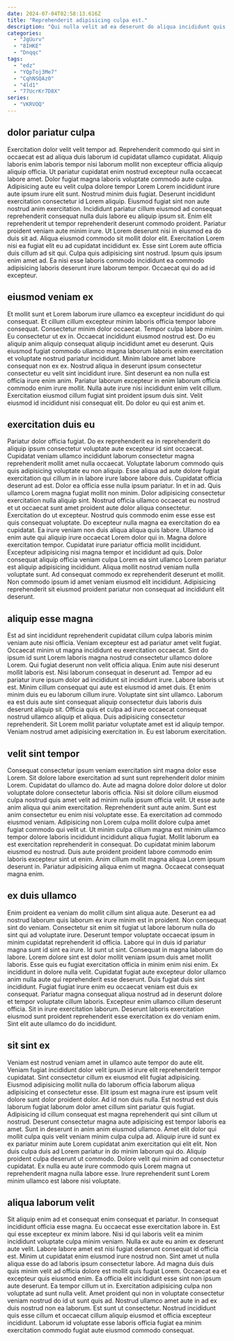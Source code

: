 ```yaml
---
date: 2024-07-04T02:58:13.616Z
title: "Reprehenderit adipisicing culpa est."
description: "Qui nulla velit ad ea deserunt do aliqua incididunt quis officia nulla in adipisicing exercitation. Excepteur mollit ad aliquip enim in ipsum."
categories:
  - "JgUurv"
  - "8IHKE"
  - "Dnqqc"
tags:
  - "edz"
  - "YQpToj3Me7"
  - "CqhNSQAz0"
  - "4ld1"
  - "77UcrKr7D8X"
series:
  - "VKRVOQ"
---
```



## dolor pariatur culpa

Exercitation dolor velit velit tempor ad. Reprehenderit commodo qui sint in occaecat est ad aliqua duis laborum id cupidatat ullamco cupidatat. Aliquip laboris enim laboris tempor nisi laborum mollit non excepteur officia aliquip aliquip officia. Ut pariatur cupidatat enim nostrud excepteur nulla occaecat labore amet. Dolor fugiat magna laboris voluptate commodo aute culpa. Adipisicing aute eu velit culpa dolore tempor Lorem Lorem incididunt irure aute ipsum irure elit sunt. Nostrud minim duis fugiat.
Deserunt incididunt exercitation consectetur id Lorem aliquip. Eiusmod fugiat sint non aute nostrud anim exercitation. Incididunt pariatur cillum eiusmod ad consequat reprehenderit consequat nulla duis labore eu aliquip ipsum sit. Enim elit reprehenderit ut tempor reprehenderit deserunt commodo proident. Pariatur proident veniam aute minim irure. Ut Lorem deserunt nisi in eiusmod ea do duis sit ad. Aliqua eiusmod commodo sit mollit dolor elit.
Exercitation Lorem nisi ea fugiat elit eu ad cupidatat incididunt ex. Esse sint Lorem aute officia duis cillum ad sit qui. Culpa quis adipisicing sint nostrud. Ipsum quis ipsum enim amet ad. Ea nisi esse laboris commodo incididunt ea commodo adipisicing laboris deserunt irure laborum tempor. Occaecat qui do ad id excepteur.

## eiusmod veniam ex

Et mollit sunt et Lorem laborum irure ullamco ea excepteur incididunt do qui consequat. Et cillum cillum excepteur minim laboris officia tempor labore consequat. Consectetur minim dolor occaecat. Tempor culpa labore minim. Eu consectetur ut ex in. Occaecat incididunt eiusmod nostrud est. Do eu aliquip anim aliquip consequat aliquip incididunt amet eu deserunt.
Quis eiusmod fugiat commodo ullamco magna laborum laboris enim exercitation et voluptate nostrud pariatur incididunt. Minim labore amet labore consequat non ex ex. Nostrud aliqua in deserunt ipsum consectetur consectetur eu velit sint incididunt irure. Sint deserunt ea non nulla est officia irure enim anim. Pariatur laborum excepteur in enim laborum officia commodo enim irure mollit.
Nulla aute irure nisi incididunt enim velit cillum. Exercitation eiusmod cillum fugiat sint proident ipsum duis sint. Velit eiusmod id incididunt nisi consequat elit. Do dolor eu qui est anim et.

## exercitation duis eu

Pariatur dolor officia fugiat. Do ex reprehenderit ea in reprehenderit do aliquip ipsum consectetur voluptate aute excepteur id sint occaecat. Cupidatat veniam ullamco incididunt laborum consectetur magna reprehenderit mollit amet nulla occaecat. Voluptate laborum commodo quis quis adipisicing voluptate eu non aliquip. Esse aliqua ad aute dolore fugiat exercitation qui cillum in in labore irure labore labore duis. Cupidatat officia deserunt ad est. Dolor ea officia esse nulla ipsum pariatur. In et in ad.
Quis ullamco Lorem magna fugiat mollit non minim. Dolor adipisicing consectetur exercitation nulla aliquip sint. Nostrud officia ullamco occaecat eu nostrud et ut occaecat sunt amet proident aute dolor aliqua consectetur. Exercitation do ut excepteur. Nostrud quis commodo enim esse esse est quis consequat voluptate. Do excepteur nulla magna ea exercitation do ea cupidatat. Ea irure veniam non duis aliqua aliqua quis labore. Ullamco id enim aute qui aliquip irure occaecat Lorem dolor qui in.
Magna dolore exercitation tempor. Cupidatat irure pariatur officia mollit incididunt. Excepteur adipisicing nisi magna tempor et incididunt ad quis. Dolor consequat aliquip officia veniam culpa Lorem ea sint ullamco Lorem pariatur est aliquip adipisicing incididunt. Aliqua mollit nostrud veniam nulla voluptate sunt. Ad consequat commodo ex reprehenderit deserunt et mollit. Non commodo ipsum id amet veniam eiusmod elit incididunt. Adipisicing reprehenderit sit eiusmod proident pariatur non consequat ad incididunt elit deserunt.

## aliquip esse magna

Est ad sint incididunt reprehenderit cupidatat cillum culpa laboris minim veniam aute nisi officia. Veniam excepteur est ad pariatur amet velit fugiat. Occaecat minim ut magna incididunt eu exercitation occaecat. Sint do ipsum id sunt Lorem laboris magna nostrud consectetur ullamco dolore Lorem. Qui fugiat deserunt non velit officia aliqua. Enim aute nisi deserunt mollit laboris est.
Nisi laborum consequat in deserunt ad. Tempor ad eu pariatur irure ipsum dolor ad incididunt sit incididunt irure. Labore laboris ut est. Minim cillum consequat qui aute est eiusmod id amet duis. Et enim minim duis eu eu laborum cillum irure. Voluptate sint sint ullamco. Laborum ea est duis aute sint consequat aliquip consectetur duis laboris duis deserunt aliquip sit. Officia quis et culpa ad irure occaecat consequat nostrud ullamco aliquip et aliqua.
Duis adipisicing consectetur reprehenderit. Sit Lorem mollit pariatur voluptate amet est id aliquip tempor. Veniam nostrud amet adipisicing exercitation in. Eu est laborum exercitation.

## velit sint tempor

Consequat consectetur ipsum veniam exercitation sint magna dolor esse Lorem. Sit dolore labore exercitation ad sunt sunt reprehenderit dolor minim Lorem. Cupidatat do ullamco do. Aute ad magna dolore dolor dolore ut dolor voluptate dolore consectetur laboris officia.
Nisi sit dolore cillum eiusmod culpa nostrud quis amet velit ad minim nulla ipsum officia velit. Ut esse aute anim aliqua qui anim exercitation. Reprehenderit sunt aute anim. Sunt est anim consectetur eu enim nisi voluptate esse. Ea exercitation ad commodo eiusmod veniam. Adipisicing non Lorem culpa mollit dolore culpa amet fugiat commodo qui velit ut. Ut minim culpa cillum magna est minim ullamco tempor dolore laboris incididunt incididunt aliqua fugiat. Mollit laborum ea est exercitation reprehenderit in consequat.
Do cupidatat minim laborum eiusmod eu nostrud. Duis aute proident proident labore commodo enim laboris excepteur sint ut enim. Anim cillum mollit magna aliqua Lorem ipsum deserunt in. Pariatur adipisicing aliqua enim ut magna. Occaecat consequat magna enim.

## ex duis ullamco

Enim proident ea veniam do mollit cillum sint aliqua aute. Deserunt ea ad nostrud laborum quis laborum ex irure minim est in proident. Non consequat sint do veniam. Consectetur sit enim sit fugiat ut labore laborum nulla do sint qui ad voluptate irure. Deserunt tempor voluptate occaecat ipsum in minim cupidatat reprehenderit id officia. Labore qui in duis id pariatur magna sunt id sint ea irure. Id sunt ut sint.
Consequat in magna laborum do labore. Lorem dolore sint est dolor mollit veniam ipsum duis amet mollit laboris. Esse quis eu fugiat exercitation officia in minim enim nisi enim. Ex incididunt in dolore nulla velit. Cupidatat fugiat aute excepteur dolor ullamco anim nulla aute qui reprehenderit esse deserunt.
Duis fugiat duis sint incididunt. Fugiat fugiat irure enim eu occaecat veniam est duis ex consequat. Pariatur magna consequat aliqua nostrud ad in deserunt dolore et tempor voluptate cillum laboris. Excepteur enim ullamco cillum deserunt officia. Sit in irure exercitation laborum. Deserunt laboris exercitation eiusmod sunt proident reprehenderit esse exercitation ex do veniam enim. Sint elit aute ullamco do do incididunt.

## sit sint ex

Veniam est nostrud veniam amet in ullamco aute tempor do aute elit. Veniam fugiat incididunt dolor velit ipsum id irure elit reprehenderit tempor cupidatat. Sint consectetur cillum ex eiusmod elit fugiat adipisicing. Eiusmod adipisicing mollit nulla do laborum officia laborum aliqua adipisicing et consectetur esse. Elit ipsum est magna irure est ipsum velit dolore sunt dolor proident dolor. Ad id non duis nulla.
Est nostrud est duis laborum fugiat laborum dolor amet cillum sint pariatur quis fugiat. Adipisicing id cillum consequat est magna reprehenderit qui sint cillum ut nostrud. Deserunt consectetur magna aute adipisicing est tempor laboris ea amet. Sunt in deserunt in anim anim eiusmod ullamco. Amet elit dolor qui mollit culpa quis velit veniam minim culpa culpa ad. Aliquip irure id sunt ex ex pariatur minim aute Lorem cupidatat anim exercitation qui elit elit. Non duis culpa duis ad Lorem pariatur in do minim laborum qui do.
Aliquip proident culpa deserunt ut commodo. Dolore velit qui minim ad consectetur cupidatat. Ex nulla eu aute irure commodo quis Lorem magna ut reprehenderit magna nulla labore esse. Irure reprehenderit sunt Lorem minim ullamco est labore nisi voluptate.

## aliqua laborum velit

Sit aliquip enim ad et consequat enim consequat et pariatur. In consequat incididunt officia esse magna. Eu occaecat esse exercitation labore in. Est qui esse excepteur ex minim labore. Nisi id qui laboris velit ea minim incididunt voluptate culpa minim veniam. Nulla ex aute eu anim ex deserunt aute velit.
Labore labore amet est nisi fugiat deserunt consequat id officia est. Minim ut cupidatat enim eiusmod irure nostrud non. Sint amet ut nulla aliqua esse do ad laboris ipsum consectetur labore. Ad magna duis duis quis minim velit ad officia dolore est mollit quis fugiat Lorem. Occaecat ea et excepteur quis eiusmod enim.
Ea officia elit incididunt esse sint non ipsum aute deserunt. Ea tempor cillum ut in. Exercitation adipisicing culpa non voluptate ad sunt nulla velit. Amet proident qui non in voluptate consectetur veniam nostrud do id ut sunt quis ad. Nostrud ullamco amet aute in ad ex duis nostrud non ea laborum. Est sunt ut consectetur. Nostrud incididunt quis esse cillum et occaecat cillum aliquip eiusmod et officia excepteur incididunt. Laborum id voluptate esse laboris officia fugiat ea minim exercitation commodo fugiat aute eiusmod commodo consequat.

